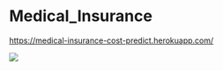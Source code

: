 # Medical_Insurance

https://medical-insurance-cost-predict.herokuapp.com/

<img src = "https://github.com/manansharma27/Medical_Insurance/blob/master/img.PNG">
